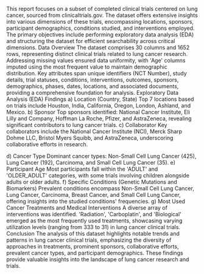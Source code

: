 This report focuses on a subset of completed clinical trials centered on lung cancer, sourced from
clinicaltrials.gov. The dataset offers extensive insights into various dimensions of these trials,
encompassing locations, sponsors, participant demographics, conditions studied, and
interventions employed. The primary objectives include performing exploratory data analysis
(EDA) and structuring the dataset for efficient searchability across critical dimensions.
Data Overview
The dataset comprises 30 columns and 1652 rows, representing distinct clinical trials related to
lung cancer research. Addressing missing values ensured data uniformity, with 'Age' columns
imputed using the most frequent value to maintain demographic distribution. Key attributes span
unique identifiers (NCT Number), study details, trial statuses, conditions, interventions,
outcomes, sponsors, demographics, phases, dates, locations, and associated documents,
providing a comprehensive foundation for analysis.
Exploratory Data Analysis (EDA) Findings
a) Location (Country, State)
Top 7 locations based on trials include Houston, India, California, Oregon, London, Ashland,
and Mexico.
b) Sponsor
Top sponsors identified: National Cancer Institute, Eli Lilly and Company, Hoffman La Roche,
Pfizer, and AstraZeneca, revealing significant contributors to lung cancer trials.
c) Collaborator
Key collaborators include the National Cancer Institute (NCI), Merck Sharp Dohme LLC, Bristol
Myers Squibb, and AstraZeneca, underscoring collaborative efforts in research.

d) Cancer Type
Dominant cancer types: Non-Small Cell Lung Cancer (425), Lung Cancer (192), Carcinoma, and
Small Cell Lung Cancer (35).
e) Participant Age
Most participants fall within the 'ADULT' and 'OLDER_ADULT' categories, with some trials
involving children alongside adults or older adults.
f) Specific Conditions (Genetic Mutations and Biomarkers)
Prevalent conditions encompass Non-Small Cell Lung Cancer, Lung Cancer, Carcinoma, Breast
Cancer, and Small Cell Lung Cancer, offering insights into the studied conditions' frequencies.
g) Most Used Cancer Treatments and Medical Interventions
A diverse array of interventions was identified. 'Radiation', 'Carboplatin', and 'Biological'
emerged as the most frequently used treatments, showcasing varying utilization levels (ranging
from 333 to 31) in lung cancer clinical trials.
Conclusion
The analysis of this dataset highlights notable trends and patterns in lung cancer clinical trials,
emphasizing the diversity of approaches in treatments, prominent sponsors, collaborative efforts,
prevalent cancer types, and participant demographics. These findings provide valuable insights
into the landscape of lung cancer research and trials.
